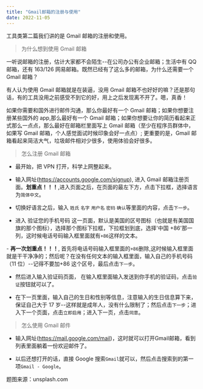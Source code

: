 ```yaml
---
title: "Gmail邮箱的注册与使用"
date: 2022-11-05
---
```

<link rel="stylesheet" type="text/css" href="/common.css">

工具类第二篇我们讲的是 Gmail 邮箱的注册和使用。

<blockquote class="blockquote">为什么想到使用 Gmail 邮箱</blockquote>

一听说邮箱的注册，估计大家都不会陌生--在公司办公有企业邮箱；生活中有 QQ 邮箱，还有 163/126 网易邮箱。既然已经有了这么多的邮箱，为什么还需要一个 Gmail 邮箱？

有人认为使用 Gmail 邮箱就是在装逼，没用 Gmail 邮箱不也好好的嘛？还是那句话，有的工具没用之前感受不到它的好，用上之后发现离不开了。嗯，真香！

如果你需要和国外进行邮件沟通，那么你最好有一个 Gmail 邮箱；如果你想要注册某些国外的 app,那么最好有一个 Gmail 邮箱；如果你想要让你的简历看起来正式那么一点点，那么最好在邮箱栏里面写上 Gmail 邮箱（至少在程序员群体中，如果写 Gmail 邮箱，个人感觉面试时候印象会好一点点）; 更重要的是，Gmail 邮箱看起来简洁大气，垃圾邮件相对少很多，使用体验会好很多。

<blockquote class="blockquote">怎么注册 Gmail 邮箱</blockquote>

- 最开始，把 VPN 打开，科学上网整起来。

- 输入网址(https://accounts.google.com/signup), 进入 Gmail 邮箱注册页面。**划重点！！！**,进入页面之后，在页面的最左下方，点击下拉框，选择语言为`简体中文`。

- 切换好语言之后，输入 `姓氏` `名字` `用户名` `密码` `确认`等里面的内容，点击`下一步`。

- 进入 验证您的手机号码 这一页面，默认是美国的区号图标（也就是有美国国旗的那个图标），选择那个图标下拉框，下拉框划到底，选择'中国 +86'那一列，这时候电话号码输入框里面就有`+86`这样的文本。

- **再一次划重点！！！**, 首先将电话号码输入框里面的`+86`删除,这时候输入框里面就是干干净净的；然后呢？在没有任何文本的输入框里面，输入自己的手机号码（11 位）--记得不要加+86 这个区号，最后点击`下一步`。

- 然后进入输入验证码页面， 在输入框里面输入发送到你手机的验证码，点击`验证`按钮就可以了。

- 在下一页里面，输入自己的生日和性别等信息，注意输入的生日信息算下来，保证自己大于 17 岁--这样就是成年人，没有什么限制了；然后点击`下一步`；进入下一个页面，点击`立即启用`；进入下一页，点击`同意`。

<blockquote class="blockquote">怎么使用 Gmail 邮件</blockquote>

- 输入网址(https://mail.google.com/mail)，这时就可以打开Gmail邮箱，看到列表里面躺着一份欢迎邮件了。

- 以后还想打开的话，直接 Google 搜索`Gmail`就可以，然后点击搜索到的第一项`Gmail - Google`。

题图来源：unsplash.com
